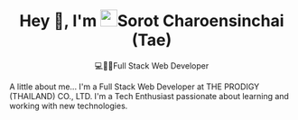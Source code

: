 <div align="center">
  <h1 align="center">Hey 👋, I'm <img src="https://emojis.slackmojis.com/emojis/images/1531849430/4246/blob-sunglasses.gif?1531849430" width="30"/>Sorot Charoensinchai (Tae)</h1>
  <p>💻👨‍💻Full Stack Web Developer</p>
</div>
A little about me...
I'm a Full Stack Web Developer at THE PRODIGY (THAILAND) CO., LTD. I'm a Tech Enthusiast passionate about learning and working with new technologies.
